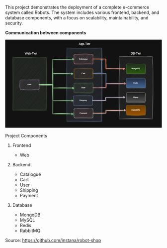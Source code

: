 This project demonstrates the deployment of a complete e-commerce system called Robots. The system includes various frontend, backend, and database components, with a focus on scalability, maintainability, and security.

**Communication between components**

<img src="./images/Architecture-flow.png" alt="Getting started" />

Project Components
1. Frontend
    
    - Web
2. Backend

    - Catalogue
    - Cart
    - User
    - Shipping
    - Payment
3. Database
    - MongoDB
    - MySQL
    - Redis
    - RabbitMQ

Source: https://github.com/instana/robot-shop